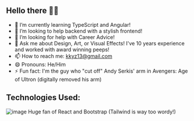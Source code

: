 ## Hello there 👳‍♂️

- 🌱 I’m currently learning TypeScript and Angular!
- 👯 I’m looking to help backend with a stylish frontend!
- 🤔 I’m looking for help with Career Advice!
- 💬 Ask me about Design, Art, or Visual Effects! I've 10 years experience and worked with award winning peeps!
- 📫 How to reach me: kkyz13@gmail.com
- 😄 Pronouns: He/Him
- ⚡ Fun fact: I'm the guy who "cut off" Andy Serkis' arm in Avengers: Age of Ultron (digitally removed his arm)

## Technologies Used:
![image](https://github.com/kkyz13/kkyz13/assets/155720573/d44d2b60-8da0-4db1-8a6d-25d43ac15402)
Huge fan of React and Bootstrap (Tailwind is way too wordy!)
<!--
**kkyz13/kkyz13** is a ✨ _special_ ✨ repository because its `README.md` (this file) appears on your GitHub profile.

Here are some ideas to get you started:

- 🔭 I’m currently working on ...
- 🌱 I’m currently learning ...
- 👯 I’m looking to collaborate on ...
- 🤔 I’m looking for help with ...
- 💬 Ask me about ...
- 📫 How to reach me: ...
- 😄 Pronouns: ...
- ⚡ Fun fact: ...
-->
